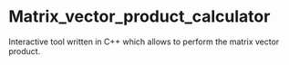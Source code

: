 # Matrix_vector_product_calculator
Interactive tool written in C++ which allows to perform the matrix vector product.
